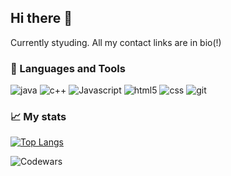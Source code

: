 ## Hi there 👋
Currently styuding. All my contact links are in bio(!)

### 📙 Languages and Tools

<p>
  <img alt="java" src="https://img.shields.io/badge/Java-%23ED8B00.svg?logo=openjdk&logoColor=white" />
  <img alt="c++" src="https://img.shields.io/badge/-C++-violett?logo=cplusplus"/>
  <img alt="Javascript" src="https://img.shields.io/badge/-javascript-f7df1c?style=flat-square&logo=javascript&logoColor=black" />
  <img alt="html5" src="https://img.shields.io/badge/-HTML5-E34F26?style=flat-square&logo=html5&logoColor=white" />
  <img alt="css" src="https://img.shields.io/badge/CSS-1572B6?logo=css3&logoColor=fff" />
  <img alt="git" src="https://img.shields.io/badge/-Git-F05032?style=flat-square&logo=git&logoColor=white" />
</p>


### 📈 My stats
[![Top Langs](https://github-readme-stats.vercel.app/api/top-langs/?username=1parasail&layout=donut-vertical)](https://github.com/gaponjk/github-readme-stats)


![Codewars](https://github.r2v.ch/codewars?user=parasaill&stroke=COLOR)


